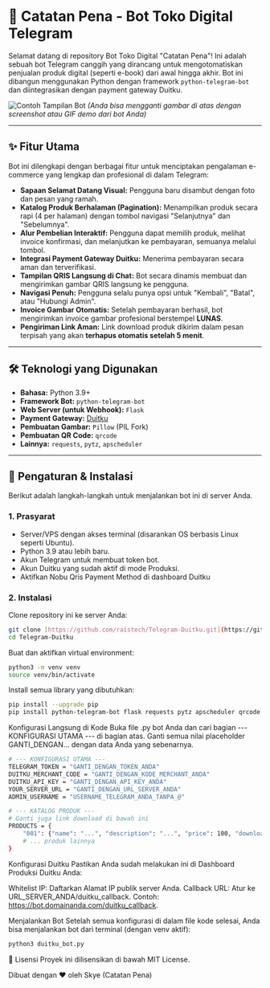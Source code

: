 # 📖 Catatan Pena - Bot Toko Digital Telegram

Selamat datang di repository Bot Toko Digital "Catatan Pena"! Ini adalah sebuah bot Telegram canggih yang dirancang untuk mengotomatiskan penjualan produk digital (seperti e-book) dari awal hingga akhir. Bot ini dibangun menggunakan Python dengan framework `python-telegram-bot` dan diintegrasikan dengan payment gateway Duitku.

![Contoh Tampilan Bot](https://cdn.araii.id/a.jpeg)
*(Anda bisa mengganti gambar di atas dengan screenshot atau GIF demo dari bot Anda)*

---

## ✨ Fitur Utama

Bot ini dilengkapi dengan berbagai fitur untuk menciptakan pengalaman e-commerce yang lengkap dan profesional di dalam Telegram:

* **Sapaan Selamat Datang Visual:** Pengguna baru disambut dengan foto dan pesan yang ramah.
* **Katalog Produk Berhalaman (Pagination):** Menampilkan produk secara rapi (4 per halaman) dengan tombol navigasi "Selanjutnya" dan "Sebelumnya".
* **Alur Pembelian Interaktif:** Pengguna dapat memilih produk, melihat invoice konfirmasi, dan melanjutkan ke pembayaran, semuanya melalui tombol.
* **Integrasi Payment Gateway Duitku:** Menerima pembayaran secara aman dan terverifikasi.
* **Tampilan QRIS Langsung di Chat:** Bot secara dinamis membuat dan mengirimkan gambar QRIS langsung ke pengguna.
* **Navigasi Penuh:** Pengguna selalu punya opsi untuk "Kembali", "Batal", atau "Hubungi Admin".
* **Invoice Gambar Otomatis:** Setelah pembayaran berhasil, bot mengirimkan invoice gambar profesional berstempel **LUNAS**.
* **Pengiriman Link Aman:** Link download produk dikirim dalam pesan terpisah yang akan **terhapus otomatis setelah 5 menit**.

---

## 🛠️ Teknologi yang Digunakan

* **Bahasa:** Python 3.9+
* **Framework Bot:** `python-telegram-bot`
* **Web Server (untuk Webhook):** `Flask`
* **Payment Gateway:** [Duitku](https://duitku.com/)
* **Pembuatan Gambar:** `Pillow` (PIL Fork)
* **Pembuatan QR Code:** `qrcode`
* **Lainnya:** `requests`, `pytz`, `apscheduler`

---

## 🚀 Pengaturan & Instalasi

Berikut adalah langkah-langkah untuk menjalankan bot ini di server Anda.

### 1. Prasyarat
* Server/VPS dengan akses terminal (disarankan OS berbasis Linux seperti Ubuntu).
* Python 3.9 atau lebih baru.
* Akun Telegram untuk membuat token bot.
* Akun Duitku yang sudah aktif di mode Produksi.
* Aktifkan Nobu Qris Payment Method di dashboard Duitku

### 2. Instalasi
Clone repository ini ke server Anda:
```bash
git clone [https://github.com/raistech/Telegram-Duitku.git](https://github.com/raistech/Telegram-Duitku.git)
cd Telegram-Duitku
```

Buat dan aktifkan virtual environment:

```bash
python3 -m venv venv
source venv/bin/activate
```

Install semua library yang dibutuhkan:

```bash
pip install --upgrade pip
pip install python-telegram-bot flask requests pytz apscheduler qrcode[pil] Pillow
```
Konfigurasi Langsung di Kode
Buka file .py bot Anda dan cari bagian --- KONFIGURASI UTAMA --- di bagian atas. Ganti semua nilai placeholder GANTI_DENGAN... dengan data Anda yang sebenarnya.
```bash
# --- KONFIGURASI UTAMA ---
TELEGRAM_TOKEN = "GANTI_DENGAN_TOKEN_ANDA"
DUITKU_MERCHANT_CODE = "GANTI_DENGAN_KODE_MERCHANT_ANDA"
DUITKU_API_KEY = "GANTI_DENGAN_API_KEY_ANDA"
YOUR_SERVER_URL = "GANTI_DENGAN_URL_SERVER_ANDA" 
ADMIN_USERNAME = "USERNAME_TELEGRAM_ANDA_TANPA_@"

# --- KATALOG PRODUK ---
# Ganti juga link download di bawah ini
PRODUCTS = {
    "001": {"name": "...", "description": "...", "price": 100, "download_link": "GANTI_DENGAN_LINK_DOWNLOAD_1"},
    # ... produk lainnya
}
```
Konfigurasi Duitku
Pastikan Anda sudah melakukan ini di Dashboard Produksi Duitku Anda:

Whitelist IP: Daftarkan Alamat IP publik server Anda.
Callback URL: Atur ke URL_SERVER_ANDA/duitku_callback. Contoh: https://bot.domainanda.com/duitku_callback.

Menjalankan Bot
Setelah semua konfigurasi di dalam file kode selesai, Anda bisa menjalankan bot dari terminal (dengan venv aktif):
```bash
python3 duitku_bot.py
```

📝 Lisensi
Proyek ini dilisensikan di bawah MIT License.

Dibuat dengan ❤️ oleh Skye (Catatan Pena)

